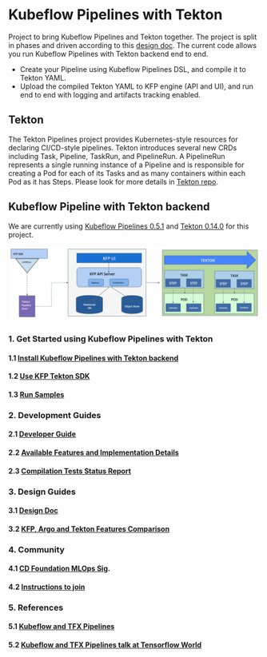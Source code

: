 # Kubeflow Pipelines with Tekton

Project to bring Kubeflow Pipelines and Tekton together. The project is split in phases and driven according to this [design doc](http://bit.ly/kfp-tekton). The current code allows you run Kubeflow Pipelines with Tekton backend end to end.

* Create your Pipeline using Kubeflow Pipelines DSL, and compile it to Tekton YAML. 
* Upload the compiled Tekton YAML to KFP engine (API and UI), and run end to end with logging and artifacts tracking enabled.

## Tekton

The Tekton Pipelines project provides Kubernetes-style resources for declaring CI/CD-style pipelines. Tekton introduces
several new CRDs including Task, Pipeline, TaskRun, and PipelineRun. A PipelineRun represents a single running instance
of a Pipeline and is responsible for creating a Pod for each of its Tasks and as many containers within each Pod as it
has Steps. Please look for more details in [Tekton repo](https://github.com/tektoncd/pipeline).

## Kubeflow Pipeline with Tekton backend

We are currently using [Kubeflow Pipelines 0.5.1](https://github.com/kubeflow/pipelines/releases/tag/0.5.1) and
[Tekton 0.14.0](https://github.com/tektoncd/pipeline/releases/tag/v0.14.0) for this project.

![kfp-tekton](images/kfp-tekton.png)

### 1. Get Started using Kubeflow Pipelines with Tekton

#### 1.1 [Install Kubeflow Pipelines with Tekton backend](tekton_kfp_guide.md)
#### 1.2 [Use KFP Tekton SDK](/sdk/README.md)
#### 1.3 [Run Samples](/samples/README.md)

### 2. Development Guides

#### 2.1 [Developer Guide](/sdk/python/README.md) 
#### 2.2 [Available Features and Implementation Details](/sdk/FEATURES.md)
#### 2.3 [Compilation Tests Status Report](/sdk/python/tests/README.md)

### 3. Design Guides
#### 3.1 [Design Doc](http://bit.ly/kfp-tekton)
#### 3.2 [KFP, Argo and Tekton Features Comparison](https://docs.google.com/spreadsheets/d/1LFUy86MhVrU2cRhXNsDU-OBzB4BlkT9C0ASD3hoXqpo/edit#gid=979402121)

### 4. Community

#### 4.1 [CD Foundation MLOps Sig](https://cd.foundation/blog/2020/02/11/announcing-the-cd-foundation-mlops-sig/).
#### 4.2 [Instructions to join](https://github.com/cdfoundation/sig-mlops)

### 5. References

#### 5.1 [Kubeflow and TFX Pipelines](/samples/kfp-tfx)
#### 5.2 [Kubeflow and TFX Pipelines talk at Tensorflow World](https://www.slideshare.net/AnimeshSingh/hybrid-cloud-kubeflow-and-tensorflow-extended-tfx)
